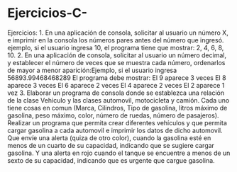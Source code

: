 # Ejercicios-C-
Ejercicios:  1. En una aplicación de consola, solicitar al usuario un número X, e imprimir en la consola los números pares antes del número que ingresó. ejemplo, si el usuario ingresa 10, el programa tiene que mostrar: 2, 4, 6, 8, 10.  2. En una aplicación de consola, solicitar al usuario un número decimal, y establecer el número de veces que se muestra cada número, ordenarlos de mayor a menor aparición:Ejemplo, si el usuario ingresa 56893.99468468289  El programa debe mostrar: El 9 aparece 3 veces El 8 aparece 3 veces El 6 aparece 2 veces El 4 aparece 2 veces El 2 aparece 1 vez  3. Elaborar un programa de consola donde se establezca una relación de la clase Vehiculo y las clases automovil, motocicleta y camión. Cada uno tiene cosas en comun (Marca, Cilindros, Tipo de gasolina, litros máximo de gasolina, peso máximo, color, número de ruedas, número de pasajeros). Realizar un programa que permita crear diferentes vehículos y que permita cargar gasolina a cada automovil e imprimir los datos de dicho automovil. Que envíe una alerta (quiza de otro color), cuando la gasolina esté en menos de un cuarto de su capacidad, indicando que se sugiere cargar gasolina. Y una alerta en rojo cuando el tanque se encuentre a menos de un sexto de su capacidad, indicando que es urgente que cargue gasolina.

